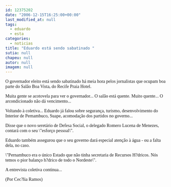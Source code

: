 ```yaml
---
id: 12375202
date: "2006-12-15T16:25:00+00:00"
last_modified_at: null
tags:
  - eduardo
  - esta
categories:
  - noticias
title: "Eduardo está sendo sabatinado "
sutia: null
chapeu: null
autor: null
imagem: null
---
```

<p><P><FONT face=Verdana>O governador eleito está sendo sabatinado há meia hora&nbsp;pelos jornalistas que ocupam boa parte do Salão Boa Vista, do Recife Praia Hotel.</FONT></P></p>
<p><P><FONT face=Verdana>Muita gente se acotovela para ver o governador... O salão está quente. Muito quente... O arcondicionado não dá vencimento...</FONT></P></p>
<p><P><FONT face=Verdana>Voltando à coletiva... Eduardo já falou sobre segurança, turismo, desenvolvimento do Interior de Pernambuco, Suape, acomodação dos partidos no governo...</FONT></P></p>
<p><P><FONT face=Verdana>Disse que o novo seretário de Defesa Social, o delegado Romero Lucena de Menezes, contará com o seu \"esforço pessoal\".</FONT></P></p>
<p><P><FONT face=Verdana>Eduardo também assegurou que o seu governo dará especial atenção à água - ou a falta dela, no caso.</FONT></P></p>
<p><P><FONT face=Verdana>\"Pernambuco era o único Estado que não tinha secretaria de Recursos H?dricos. Nós temos o pior balanço h?drico de todo o Nordeste\".&nbsp;</FONT></P></p>
<p><P><FONT face=Verdana>A entrevista coletiva continua...&nbsp;</FONT></P></p>
<p><P><FONT face=Verdana>(Por Cec?lia Ramos)</FONT></P> </p>
